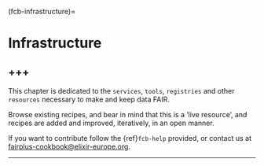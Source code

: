 (fcb-infrastructure)=
# Infrastructure

+++
---

This chapter is dedicated to the `services`, `tools`, `registries` and other `resources` necessary to make and keep data FAIR.

Browse existing recipes, and bear in mind that this is a ‘live resource’, and recipes are added and improved, iteratively, in an open manner. 

If you want to contribute follow the {ref}`fcb-help` provided, or contact us at [fairplus-cookbook@elixir-europe.org](mailto:fairplus-cookbook@elixir-europe.org).

---


